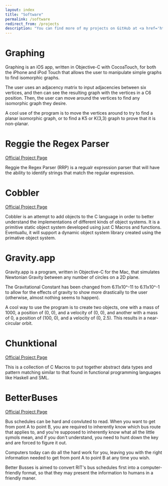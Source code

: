 ```yaml
---
layout: index
title: "Software"
permalink: /software
redirect_from: /projects
description: "You can find more of my projects on GitHub at <a href='http://github.com/Altece'>github.com/Altece</a>."
---
```


# Graphing

Graphing is an iOS app, written in Objective-C with CocoaTouch,
for both the iPhone and iPod Touch that allows the user to
manipulate simple graphs to find isomorphic graphs.

The user uses an adjacency matrix to input adjacencies between
six vertices, and then can see the resulting graph with the
vertices in a C6 position. Then, the user can move around the
vertices to find any isomorphic graph they desire.

A cool use of the program is to move the vertices around to try
to find a planar isomorphic graph, or to find a K5 or K(3,3) graph
to prove that it is non-planar.


# Reggie the Regex Parser

[Official Project Page][reggie]

Reggie the Regex Parser (RRP) is a regualr expression parser that 
will have the ability to identify strings that match the regular 
expression.


# Cobbler

[Official Project Page][cobbler]

Cobbler is an attempt to add objects to the C language in order to 
better understand the implementations of different kinds of object 
systems. It is a primitive static object system developed using just 
C Macros and functions. Eventuallu, it will support a dynamic object 
system library created using the primative object system.


# Gravity.app

Gravity.app is a program, written in Objective-C for the Mac, 
that simulates Newtonian Gravity between any number of circles 
on a 2D plane.

The Gravitational Constant has been changed from 6.11x10^-11 
to 6.11x10^-1 to allow for the effects of gravity to show 
more drastically to the user (otherwise, almost nothing seems 
to happen).

A cool way to use the program is to create two objects, one
with a mass of 1000, a position of (0, 0), and a velocity of
(0, 0), and another with a mass of 0, a position of (100, 0),
and a velocity of (0, 2.5). This results in a near-circular
orbit.


# Chunktional

[Official Project Page][chunktional]

This is a collection of C Macros to put together abstract data types 
and pattern matching similar to that found in functional programming 
languages like Haskell and SML.


# BetterBuses

[Official Project Page][betterbusses]

Bus schedules can be hard and convluted to read. When you want to get 
from pont A to point B, you are required to inherently know which bus 
route that applies to, and you're supposed to inherently know what all 
the little symols mean, and if you don't understand, you need to hunt 
down the key and are forced to figure it out.

Computers today can do all the hard work for you, leaving you with the 
right information needed to get from pont A to point B at any time you wish.

Better Busses is aimed to convert RIT's bus schedules first into a 
computer-friendly format, so that they may present the information to 
humans in a friendly maner.


[reggie]: http://brun.ws/Reggie-the-Regex-Parser/
[cobbler]: http://brun.ws/Cobbler/
[chunktional]: http://brun.ws/Chunktional
[betterbusses]: http://brun.ws/BetterBuses/
